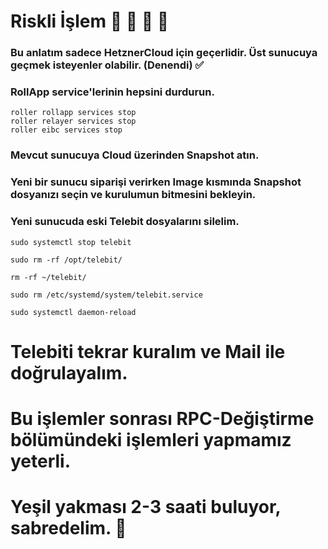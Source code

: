 # Riskli İşlem 🧨 🧨 🧨 🧨


### Bu anlatım sadece HetznerCloud için geçerlidir. Üst sunucuya geçmek isteyenler olabilir. (Denendi) ✅


### RollApp service'lerinin hepsini durdurun.

```
roller rollapp services stop
roller relayer services stop
roller eibc services stop
```


### Mevcut sunucuya Cloud üzerinden Snapshot atın.


### Yeni bir sunucu siparişi verirken Image kısmında Snapshot dosyanızı seçin ve kurulumun bitmesini bekleyin.


### Yeni sunucuda eski Telebit dosyalarını silelim.


```
sudo systemctl stop telebit
```


```
sudo rm -rf /opt/telebit/
```


```
rm -rf ~/telebit/
```


```
sudo rm /etc/systemd/system/telebit.service
```


```
sudo systemctl daemon-reload
```


# Telebiti tekrar kuralım ve Mail ile doğrulayalım.

# Bu işlemler sonrası RPC-Değiştirme bölümündeki işlemleri yapmamız yeterli.

# Yeşil yakması 2-3 saati buluyor, sabredelim. 🐅 

